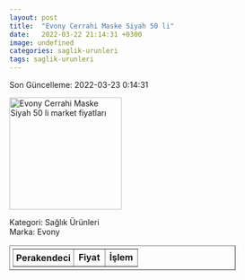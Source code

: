 ```yaml
---
layout: post
title:  "Evony Cerrahi Maske Siyah 50 li"
date:   2022-03-22 21:14:31 +0300
image: undefined
categories: saglik-urunleri
tags: saglik-urunleri
---
```


Son Güncelleme: 2022-03-23 0:14:31

<img src="undefined" width="200" alt="Evony Cerrahi Maske Siyah 50 li market fiyatları" />

Kategori: Sağlık Ürünleri
<br />
Marka: Evony

<table border="1" style="padding: 5px;width:80%;">
  <tr>
    <td style="padding: 5px;"><strong>Perakendeci</strong></td>
    <td><strong>Fiyat</strong></td>
    <td><strong>İşlem</strong></td>
  </tr>
  
</table>

